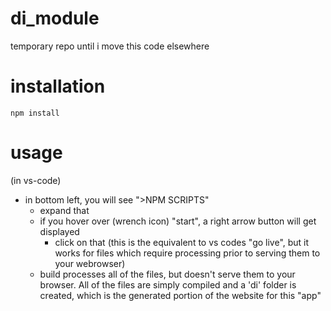 # di_module
temporary repo until i move this code elsewhere

# installation

`npm install`

# usage 

(in vs-code)

* in bottom left, you will see ">NPM SCRIPTS"
  * expand that
  * if you hover over (wrench icon) "start", a right arrow button will get displayed
    * click on that  (this is the equivalent to vs codes "go live", but it works
      for files which require processing prior to serving them to your webrowser)
  * build processes all of the files, but doesn't serve them to your browser. All of the
    files are simply compiled and a 'di' folder is created, which is the generated
    portion of the website for this "app"
